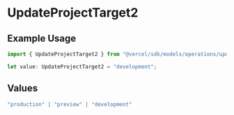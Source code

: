 # UpdateProjectTarget2

## Example Usage

```typescript
import { UpdateProjectTarget2 } from "@vercel/sdk/models/operations/updateproject.js";

let value: UpdateProjectTarget2 = "development";
```

## Values

```typescript
"production" | "preview" | "development"
```
